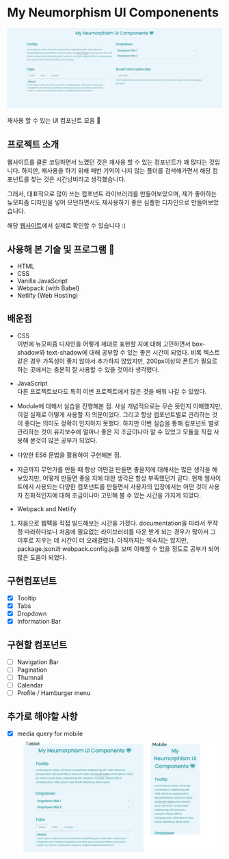 # My Neumorphism UI Componenents
![웹사이트사진](./websitepc.JPG)

재사용 할 수 있는 UI 컴포넌트 모음 🎒

## 프로젝트 소개

웹사이트를 클론 코딩하면서 느꼈던 것은 재사용 할 수 있는 컴포넌트가 꽤 많다는 것입니다. 하지만, 재사용을 하기 위해 매번 기억이 나지 않는 폴더를 검색해가면서 해당 컴포넌트를 찾는 것은 시간낭비라고 생각했습니다.

그래서, 대표적으로 많이 쓰는 컴포넌트 라이브러리를 만들어보았으며, 제가 좋아하는 뉴모피즘 디자인을 넣어 모던하면서도 재사용하기 좋은 심플한 디자인으로 만들어보았습니다.

해당 [웹사이트](https://neumorphismlibrary.netlify.app/)에서 실제로 확인할 수 있습니다 :)

## 사용해 본 기술 및 프로그램 🌠
- HTML
- CSS
- Vanilla JavaScript
- Webpack (with Babel)
- Netlify (Web Hosting)

## 배운점
- CSS  
이번에 뉴모피즘 디자인을 어떻게 제대로 표현할 지에 대해 고민하면서 box-shadow와 text-shadow에 대해 공부할 수 있는 좋은 시간이 되었다. 비록 텍스트 같은 경우 가독성이 좋지 않아서 추가하지 않았지만, 200px이상의 폰트가 필요로 하는 곳에서는 충분히 잘 사용할 수 있을 것이라 생각했다. 

- JavaScript  
다른 프로젝트보다도 특히 이번 프로젝트에서 많은 것을 배워 나갈 수 있었다. 
- Module에 대해서 실습을 진행해본 점. 사실 개념적으로는 무슨 뜻인지 이해했지만, 이걸 실제로 어떻게 사용할 지 의문이었다. 그리고 항상 컴포넌트별로 관리하는 것이 좋다는 의미도 정확히 인지하지 못했다. 하지만 이번 실습을 통해 컴포넌트 별로 관리하는 것이 유지보수에 얼마나 좋은 지 조금이나마 알 수 있었고 모듈을 직접 사용해 본것이 많은 공부가 되었다.
- 다양한 ES6 문법을 활용하여 구현해본 점. 
- 지금까지 무언가를 만들 때 항상 어떤걸 만들면 좋을지에 대해서는 많은 생각을 해보았지만, 어떻게 만들면 좋을 지에 대한 생각은 항상 부족했던거 같다. 현재 웹사이트에서 사용되는 다양한 컴포넌트를 만들면서 사용자의 입장에서는 어떤 것이 사용자 친화적인지에 대해 조금이나마 고민해 볼 수 있는 시간을 가지게 되었다.

- Webpack and Netlify
1. 처음으로 웹팩을 직접 빌드해보는 시간을 가졌다. documentation을 따라서 무작정 따라하다보니 처음에 필요없는 라이브러리를 다운 받게 되는 경우가 많아서 그 이후로 지우는 데 시간이 더 오래걸렸다. 아직까지는 익숙치는 않지만, package.json과 webpack.config.js를 보며 이해할 수 있을 정도로 공부가 되어 많은 도움이 되었다.

## 구현컴포넌트
- [x] Tooltip
- [x] Tabs
- [x] Dropdown
- [x] Information Bar

## 구현할 컴포넌트
- [ ] Navigation Bar
- [ ] Pagination
- [ ] Thumnail
- [ ] Calendar
- [ ] Profile / Hamburger menu

## 추가로 해야할 사항
- [x] media query for mobile
![웹사이트사진](./website2.JPG)